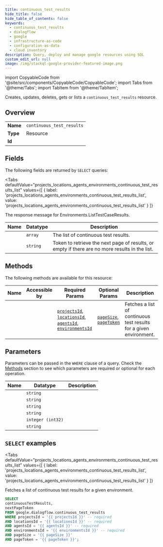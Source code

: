 ```yaml
--- 
title: continuous_test_results
hide_title: false
hide_table_of_contents: false
keywords:
  - continuous_test_results
  - dialogflow
  - google
  - infrastructure-as-code
  - configuration-as-data
  - cloud inventory
description: Query, deploy and manage google resources using SQL
custom_edit_url: null
image: /img/stackql-google-provider-featured-image.png
---
```


import CopyableCode from '@site/src/components/CopyableCode/CopyableCode';
import Tabs from '@theme/Tabs';
import TabItem from '@theme/TabItem';

Creates, updates, deletes, gets or lists a <code>continuous_test_results</code> resource.

## Overview
<table><tbody>
<tr><td><b>Name</b></td><td><code>continuous_test_results</code></td></tr>
<tr><td><b>Type</b></td><td>Resource</td></tr>
<tr><td><b>Id</b></td><td><CopyableCode code="google.dialogflow.continuous_test_results" /></td></tr>
</tbody></table>

## Fields

The following fields are returned by `SELECT` queries:

<Tabs
    defaultValue="projects_locations_agents_environments_continuous_test_results_list"
    values={[
        { label: 'projects_locations_agents_environments_continuous_test_results_list', value: 'projects_locations_agents_environments_continuous_test_results_list' }
    ]}
>
<TabItem value="projects_locations_agents_environments_continuous_test_results_list">

The response message for Environments.ListTestCaseResults.

<table>
<thead>
    <tr>
    <th>Name</th>
    <th>Datatype</th>
    <th>Description</th>
    </tr>
</thead>
<tbody>
<tr>
    <td><CopyableCode code="continuousTestResults" /></td>
    <td><code>array</code></td>
    <td>The list of continuous test results.</td>
</tr>
<tr>
    <td><CopyableCode code="nextPageToken" /></td>
    <td><code>string</code></td>
    <td>Token to retrieve the next page of results, or empty if there are no more results in the list.</td>
</tr>
</tbody>
</table>
</TabItem>
</Tabs>

## Methods

The following methods are available for this resource:

<table>
<thead>
    <tr>
    <th>Name</th>
    <th>Accessible by</th>
    <th>Required Params</th>
    <th>Optional Params</th>
    <th>Description</th>
    </tr>
</thead>
<tbody>
<tr>
    <td><a href="#projects_locations_agents_environments_continuous_test_results_list"><CopyableCode code="projects_locations_agents_environments_continuous_test_results_list" /></a></td>
    <td><CopyableCode code="select" /></td>
    <td><a href="#parameter-projectsId"><code>projectsId</code></a>, <a href="#parameter-locationsId"><code>locationsId</code></a>, <a href="#parameter-agentsId"><code>agentsId</code></a>, <a href="#parameter-environmentsId"><code>environmentsId</code></a></td>
    <td><a href="#parameter-pageSize"><code>pageSize</code></a>, <a href="#parameter-pageToken"><code>pageToken</code></a></td>
    <td>Fetches a list of continuous test results for a given environment.</td>
</tr>
</tbody>
</table>

## Parameters

Parameters can be passed in the `WHERE` clause of a query. Check the [Methods](#methods) section to see which parameters are required or optional for each operation.

<table>
<thead>
    <tr>
    <th>Name</th>
    <th>Datatype</th>
    <th>Description</th>
    </tr>
</thead>
<tbody>
<tr id="parameter-agentsId">
    <td><CopyableCode code="agentsId" /></td>
    <td><code>string</code></td>
    <td></td>
</tr>
<tr id="parameter-environmentsId">
    <td><CopyableCode code="environmentsId" /></td>
    <td><code>string</code></td>
    <td></td>
</tr>
<tr id="parameter-locationsId">
    <td><CopyableCode code="locationsId" /></td>
    <td><code>string</code></td>
    <td></td>
</tr>
<tr id="parameter-projectsId">
    <td><CopyableCode code="projectsId" /></td>
    <td><code>string</code></td>
    <td></td>
</tr>
<tr id="parameter-pageSize">
    <td><CopyableCode code="pageSize" /></td>
    <td><code>integer (int32)</code></td>
    <td></td>
</tr>
<tr id="parameter-pageToken">
    <td><CopyableCode code="pageToken" /></td>
    <td><code>string</code></td>
    <td></td>
</tr>
</tbody>
</table>

## `SELECT` examples

<Tabs
    defaultValue="projects_locations_agents_environments_continuous_test_results_list"
    values={[
        { label: 'projects_locations_agents_environments_continuous_test_results_list', value: 'projects_locations_agents_environments_continuous_test_results_list' }
    ]}
>
<TabItem value="projects_locations_agents_environments_continuous_test_results_list">

Fetches a list of continuous test results for a given environment.

```sql
SELECT
continuousTestResults,
nextPageToken
FROM google.dialogflow.continuous_test_results
WHERE projectsId = '{{ projectsId }}' -- required
AND locationsId = '{{ locationsId }}' -- required
AND agentsId = '{{ agentsId }}' -- required
AND environmentsId = '{{ environmentsId }}' -- required
AND pageSize = '{{ pageSize }}'
AND pageToken = '{{ pageToken }}';
```
</TabItem>
</Tabs>
